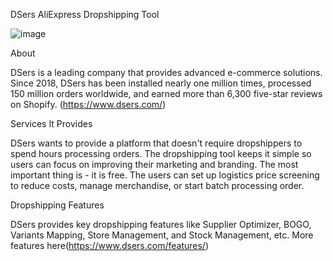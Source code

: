 DSers AliExpress Dropshipping Tool

![image](https://user-images.githubusercontent.com/100338680/169969075-9ddbe3a6-fff7-44ae-92b3-aee8c021626c.png)

About

DSers is a leading company that provides advanced e-commerce solutions. Since 2018, DSers has been installed nearly one million times, processed 150 million orders worldwide, and earned more than 6,300 five-star reviews on Shopify. (https://www.dsers.com/)

Services It Provides

DSers wants to provide a platform that doesn't require dropshippers to spend hours processing orders. The dropshipping tool keeps it simple so users can focus on improving their marketing and branding. The most important thing is - it is free. The users can set up logistics price screening to reduce costs, manage merchandise, or start batch processing order.

Dropshipping Features

DSers provides key dropshipping features like Supplier Optimizer, BOGO, Variants Mapping, Store Management, and Stock Management, etc. More features here(https://www.dsers.com/features/)

